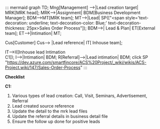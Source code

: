 ::: mermaid
 graph TD;
 Mng[Management] -->|Lead creation target| MRK[MRK head];
MRK-->|Assignment| BDM[Business Development Manager];
 BDM-->MT[MRK team];
MT-->|Lead| SP(["<span style='text-decoration: underline; text-decoration-color: Blue;' text-decoration-thickness: 25px>Sales Order Process</span>"]);
BDM-->| Lead & Plan| ET[External team];
ET-->|Intimation| MT;

Cus[Customer]
Cus--> |Lead reference| IT[ Inhouse team];

IT-->I([Inhouse lead Intimation<br>C1]);
I-->|Intimation| BDM;
R[Referral]-->|Lead intimation| BDM;
click SP
"https://dev.azure.com/smartfincore/ACS%20Project/_wiki/wikis/ACS-Project.wiki/147/Sales-Order-Process"
:::

**Checklist**

**C1:**
1. Various types of lead creation: Call, Visit, Seminars, Advertisement, Referral
2. Lead created source reference
3. Update the detail to the mrk lead files
4. Update the referral details in business detail file
5. Ensure the follow up done for positive leads

